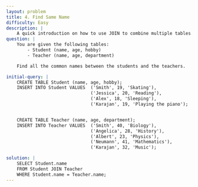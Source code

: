 ```yaml
---
layout: problem
title: 4. Find Same Name
difficulty: Easy
description: |
    A quick introduction on how to use JOIN to combine multiple tables.
question: |
    You are given the following tables:
        - Student (name, age, hobby)
        - Teacher (name, age, department)

    Find all the common names between the students and the teachers.

initial-query: | 
    CREATE TABLE Student (name, age, hobby);
    INSERT INTO Student VALUES  ('Smith', 19, 'Skating'), 
                                ('Jessica', 20, 'Reading'), 
                                ('Alex', 18, 'Sleeping'), 
                                ('Karajan', 19, 'Playing the piano');


    CREATE TABLE Teacher (name, age, department);
    INSERT INTO Teacher VALUES  ('Smith', 40, 'Biology'), 
                                ('Angelica', 28, 'History'), 
                                ('Albert', 23, 'Physics'), 
                                ('Neumann', 41, 'Mathematics'), 
                                ('Karajan', 32, 'Music');

solution: | 
    SELECT Student.name
    FROM Student JOIN Teacher
    WHERE Student.name = Teacher.name;
---
```


